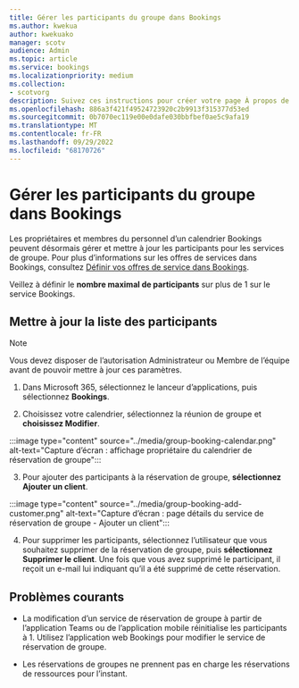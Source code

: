 ```yaml
---
title: Gérer les participants du groupe dans Bookings
ms.author: kwekua
author: kwekuako
manager: scotv
audience: Admin
ms.topic: article
ms.service: bookings
ms.localizationpriority: medium
ms.collection:
- scotvorg
description: Suivez ces instructions pour créer votre page À propos de nous, notamment le nom d’entreprise, l’adresse, le numéro de téléphone, l’URL du site web, le logo et les heures d’ouverture dans Microsoft Bookings.
ms.openlocfilehash: 886a3f421f49524723920c2b9913f315377d53ed
ms.sourcegitcommit: 0b7070ec119e00e0dafe030bbfbef0ae5c9afa19
ms.translationtype: MT
ms.contentlocale: fr-FR
ms.lasthandoff: 09/29/2022
ms.locfileid: "68170726"
---
```

# <a name="manage-group-attendees-in-bookings"></a>Gérer les participants du groupe dans Bookings

Les propriétaires et membres du personnel d’un calendrier Bookings peuvent désormais gérer et mettre à jour les participants pour les services de groupe. Pour plus d’informations sur les offres de services dans Bookings, consultez [Définir vos offres de service dans Bookings](define-service-offerings.md).

Veillez à définir le **nombre maximal de participants** sur plus de 1 sur le service Bookings.

## <a name="update-attendee-list"></a>Mettre à jour la liste des participants

> [!NOTE]
> Vous devez disposer de l’autorisation Administrateur ou Membre de l’équipe avant de pouvoir mettre à jour ces paramètres.

1. Dans Microsoft 365, sélectionnez le lanceur d’applications, puis sélectionnez **Bookings**.

2. Choisissez votre calendrier, sélectionnez la réunion de groupe et **choisissez Modifier**.

:::image type="content" source="../media/group-booking-calendar.png" alt-text="Capture d’écran : affichage propriétaire du calendrier de réservation de groupe":::

3. Pour ajouter des participants à la réservation de groupe, **sélectionnez Ajouter un client**.

:::image type="content" source="../media/group-booking-add-customer.png" alt-text="Capture d’écran : page détails du service de réservation de groupe - Ajouter un client":::

4. Pour supprimer les participants, sélectionnez l’utilisateur que vous souhaitez supprimer de la réservation de groupe, puis **sélectionnez Supprimer le client**. Une fois que vous avez supprimé le participant, il reçoit un e-mail lui indiquant qu’il a été supprimé de cette réservation.

## <a name="common-issues"></a>Problèmes courants

- La modification d’un service de réservation de groupe à partir de l’application Teams ou de l’application mobile réinitialise les participants à 1. Utilisez l’application web Bookings pour modifier le service de réservation de groupe.

- Les réservations de groupes ne prennent pas en charge les réservations de ressources pour l’instant.
